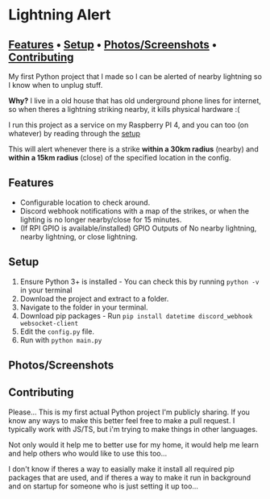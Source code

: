 # Lightning Alert
## [Features](#features) &bull; [Setup](#setup) &bull; [Photos/Screenshots](#photosscreenshots) &bull; [Contributing](#contributing)

My first Python project that I made so I can be alerted of nearby lightning so I know when to unplug stuff.

**Why?** I live in a old house that has old underground phone lines for internet, so when theres a lightning striking nearby, it kills physical hardware :(

I run this project as a service on my Raspberry PI 4, and you can too (on whatever) by reading through the [setup](#setup)

This will alert whenever there is a strike **within a 30km radius** (nearby) and **within a 15km radius** (close) of the specified location in the config.


## Features
- Configurable location to check around.
- Discord webhook notifications with a map of the strikes, or when the lighting is no longer nearby/close for 15 minutes.
- (If RPI GPIO is available/installed) GPIO Outputs of No nearby lightning, nearby lightning, or close lightning.


## Setup
1. Ensure Python 3+ is installed - You can check this by running `python -v` in your terminal
2. Download the project and extract to a folder.
3. Navigate to the folder in your terminal.
4. Download pip packages - Run `pip install datetime discord_webhook websocket-client`
5. Edit the `config.py` file.
6. Run with `python main.py`


## Photos/Screenshots



## Contributing
Please... This is my first actual Python project I'm publicly sharing. If you know any ways to make this better feel free to make a pull request. I typically work with JS/TS, but i'm trying to make things in other languages.

Not only would it help me to better use for my home, it would help me learn and help others who would like to use this too...

I don't know if theres a way to easially make it install all required pip packages that are used, and if theres a way to make it run in background and on startup for someone who is just setting it up too...
